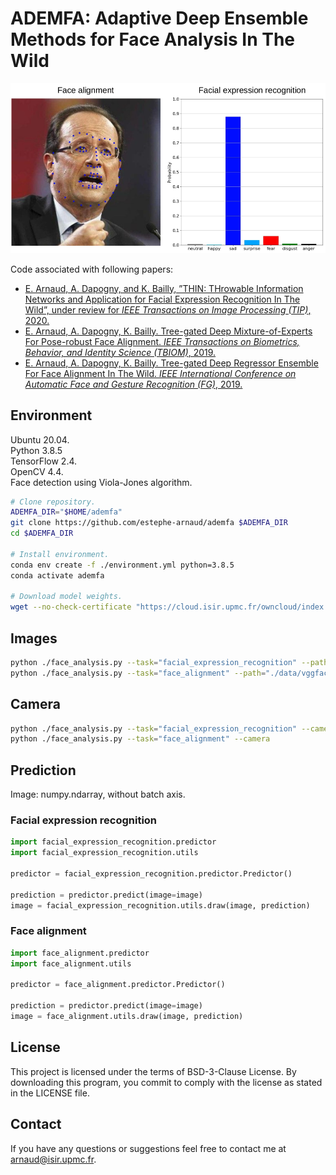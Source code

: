 # ADEMFA: Adaptive Deep Ensemble Methods for Face Analysis In The Wild #

![plot](./data/ademfa.png)

Code associated with following papers:
* [E. Arnaud, A. Dapogny, and K. Bailly, ”THIN: THrowable Information Networks and Application for Facial Expression Recognition In The Wild”, under review for <em>IEEE Transactions on Image Processing (TIP)</em>, 2020.](https://arxiv.org/pdf/2010.07614.pdf) 
* [E. Arnaud, A. Dapogny, K. Bailly. Tree-gated Deep Mixture-of-Experts For Pose-robust Face Alignment. <em>IEEE Transactions on Biometrics, Behavior, and Identity Science (TBIOM)</em>, 2019.](https://arxiv.org/pdf/1910.09450.pdf) 
* [E. Arnaud, A. Dapogny, K. Bailly. Tree-gated Deep Regressor Ensemble For Face Alignment In The Wild. <em>IEEE International Conference on Automatic Face and Gesture Recognition (FG)</em>, 2019.](https://arxiv.org/pdf/1907.03248.pdf) 

## Environment ##

Ubuntu 20.04. \
Python 3.8.5 \
TensorFlow 2.4. \
OpenCV 4.4. \
Face detection using Viola-Jones algorithm.

```sh
# Clone repository.
ADEMFA_DIR="$HOME/ademfa"
git clone https://github.com/estephe-arnaud/ademfa $ADEMFA_DIR
cd $ADEMFA_DIR

# Install environment.
conda env create -f ./environment.yml python=3.8.5
conda activate ademfa

# Download model weights.
wget --no-check-certificate "https://cloud.isir.upmc.fr/owncloud/index.php/s/M00y5MDWOOwtWBO/download" && tar -xvJf ./download && rm ./download
```


## Images ##
```sh
python ./face_analysis.py --task="facial_expression_recognition" --path="./data/vggface2.jpg"
python ./face_analysis.py --task="face_alignment" --path="./data/vggface2.jpg"
```

## Camera ##
```sh
python ./face_analysis.py --task="facial_expression_recognition" --camera
python ./face_analysis.py --task="face_alignment" --camera
```

## Prediction ##
Image: numpy.ndarray, without batch axis.

### Facial expression recognition
```python
import facial_expression_recognition.predictor
import facial_expression_recognition.utils

predictor = facial_expression_recognition.predictor.Predictor()

prediction = predictor.predict(image=image)
image = facial_expression_recognition.utils.draw(image, prediction)
```

### Face alignment
```python
import face_alignment.predictor
import face_alignment.utils

predictor = face_alignment.predictor.Predictor()

prediction = predictor.predict(image=image)
image = face_alignment.utils.draw(image, prediction)
```


## License ##
This project is licensed under the terms of BSD-3-Clause License.
By downloading this program, you commit to comply with the license as stated in the LICENSE file.


## Contact ##
If you have any questions or suggestions feel free to contact me at <arnaud@isir.upmc.fr>.
